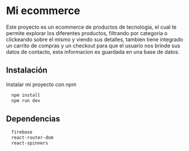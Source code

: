 
# Mi ecommerce

Este proyecto es un ecommerce de productos de tecnologia, el cual te permite explorar los diferentes productos, filtrando por categoria o clickeando sobre el mismo y viendo sus detalles, tambien tiene integrado un carrito de compras y un checkout para que el usuario nos brinde sus datos de contacto, esta informacion es guardada en una base de datos.

## Instalación

Instalar mi proyecto con npm

```bash
  npm install
  npm run dev
```


## Dependencias

```bash
  firebase
  react-router-dom
  react-spinners
```
    
